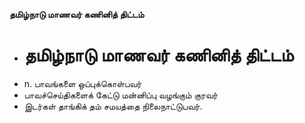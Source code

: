 **தமிழ்நாடு மாணவர் கணினித் திட்டம்**
- # தமிழ்நாடு மாணவர் கணினித் திட்டம்
- n. பாவங்களை ஒப்புக்கொள்பவர்
- பாவச்செய்திகளைக் கேட்டு மன்னிப்பு வழங்கும் குரவர்
- இடர்கள் தாங்கிக் தம் சமயத்தை நிலைநாட்டுபவர்.

